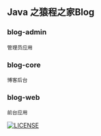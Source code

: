 ## Java 之猿程之家Blog

### blog-admin
    管理员应用
    
### blog-core
    博客后台

### blog-web
    前台应用
    



[![LICENSE](https://img.shields.io/badge/license-NPL%20(The%20996%20Prohibited%20License)-blue.svg)](https://github.com/996icu/996.ICU/blob/master/LICENSE)
